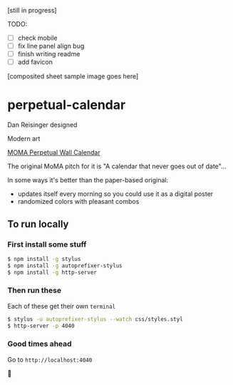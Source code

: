 [still in progress]

TODO:
- [ ] check mobile
- [ ] fix line panel align bug
- [ ] finish writing readme
- [ ] add favicon

[composited sheet sample image goes here]

# perpetual-calendar

Dan Reisinger designed

Modern art

[MOMA Perpetual Wall Calendar][MOMA]

The original MoMA pitch for it is "A calendar that never goes out of date"...

In some ways it's better than the paper-based original:

- updates itself every morning so you could use it as a digital poster
- randomized colors with pleasant combos

## To run locally

### First install some stuff

```bash
$ npm install -g stylus
$ npm install -g autoprefixer-stylus
$ npm install -g http-server
```

### Then run these

Each of these get their own `terminal`

```bash
$ stylus -u autoprefixer-stylus --watch css/styles.styl
$ http-server -p 4040
```

### Good times ahead

Go to `http://localhost:4040`

🏩

[moma]:http://www.momastore.org/museum/moma/ProductDisplay?storeId=10001&catalogId=10451&langId=-1&categoryId=11526&parent_category_rn=26674&productId=164102&keyWord=Perpetual%20Wall%20Calendar&purpose=crawl
